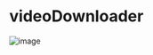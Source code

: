 # videoDownloader
![image](https://github.com/user-attachments/assets/7db5ee1a-a3b3-4eae-94bb-272c58506458)
